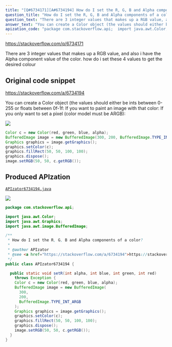 ```yaml
---
title: "[Q#6734171][A#6734194] How do I set the R, G, B and Alpha components of a color?"
question_title: "How do I set the R, G, B and Alpha components of a color?"
question_text: "There are 3 integer values that makes up a RGB value, and also i have the Alpha component value of the color. how do i set these 4 values to get the desired colour"
answer_text: "You can create a Color object (the values should either be ints between 0-255 or floats between 0f-1f: If you want to paint an image with that color: If you only want to set a pixel (color model must be ARGB):"
apization_code: "package com.stackoverflow.api;  import java.awt.Color; import java.awt.Graphics; import java.awt.image.BufferedImage;  /**  * How do I set the R, G, B and Alpha components of a color?  *  * @author APIzator  * @see <a href=\"https://stackoverflow.com/a/6734194\">https://stackoverflow.com/a/6734194</a>  */ public class APIzator6734194 {    public static void setR(int alpha, int blue, int green, int red)     throws Exception {     Color c = new Color(red, green, blue, alpha);     BufferedImage image = new BufferedImage(       300,       200,       BufferedImage.TYPE_INT_ARGB     );     Graphics graphics = image.getGraphics();     graphics.setColor(c);     graphics.fillRect(50, 50, 100, 100);     graphics.dispose();     image.setRGB(50, 50, c.getRGB());   } }"
---
```


https://stackoverflow.com/q/6734171

There are 3 integer values that makes up a RGB value, and also i have the Alpha component value of the color. how do i set these 4 values to get the desired colour



## Original code snippet

https://stackoverflow.com/a/6734194

You can create a Color object (the values should either be ints between 0-255 or floats between 0f-1f:
If you want to paint an image with that color:
If you only want to set a pixel (color model must be ARGB):

<div class="code-logo"><img src="/stackoverflow.png" /></div>

```java
Color c = new Color(red, green, blue, alpha);
BufferedImage image = new BufferedImage(300, 200, BufferedImage.TYPE_INT_ARGB);
Graphics graphics = image.getGraphics(); 
graphics.setColor(c);
graphics.fillRect(50, 50, 100, 100);
graphics.dispose();
image.setRGB(50, 50, c.getRGB());
```

## Produced APIzation

[`APIzator6734194.java`](https://github.com/blind-papers/apization-temp-data/raw/main/search/APIzator6734194.java)

<div class="code-logo"><img src="/apizator.png" /></div>

```java
package com.stackoverflow.api;

import java.awt.Color;
import java.awt.Graphics;
import java.awt.image.BufferedImage;

/**
 * How do I set the R, G, B and Alpha components of a color?
 *
 * @author APIzator
 * @see <a href="https://stackoverflow.com/a/6734194">https://stackoverflow.com/a/6734194</a>
 */
public class APIzator6734194 {

  public static void setR(int alpha, int blue, int green, int red)
    throws Exception {
    Color c = new Color(red, green, blue, alpha);
    BufferedImage image = new BufferedImage(
      300,
      200,
      BufferedImage.TYPE_INT_ARGB
    );
    Graphics graphics = image.getGraphics();
    graphics.setColor(c);
    graphics.fillRect(50, 50, 100, 100);
    graphics.dispose();
    image.setRGB(50, 50, c.getRGB());
  }
}

```